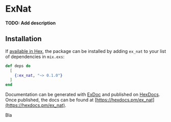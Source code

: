 # ExNat

**TODO: Add description**

## Installation

If [available in Hex](https://hex.pm/docs/publish), the package can be installed
by adding `ex_nat` to your list of dependencies in `mix.exs`:

```elixir
def deps do
  [
    {:ex_nat, "~> 0.1.0"}
  ]
end
```

Documentation can be generated with [ExDoc](https://github.com/elixir-lang/ex_doc)
and published on [HexDocs](https://hexdocs.pm). Once published, the docs can
be found at [https://hexdocs.pm/ex_nat](https://hexdocs.pm/ex_nat).

Bla
